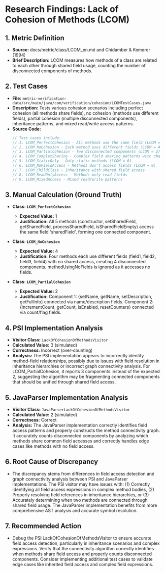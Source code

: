 # Research Findings: Lack of Cohesion of Methods (LCOM)

## 1. Metric Definition
   - **Source:** docs/metric/class/LCOM_en.md and Chidamber & Kemerer (1994)
   - **Brief Description:** LCOM measures how methods of a class are related to each other through shared field usage, counting the number of disconnected components of methods.

## 2. Test Cases
   - **File:** `metric-verification-data/src/main/java/com/verification/cohesion/LCOMTestCases.java`
   - **Description:** Tests various cohesion scenarios including perfect cohesion (all methods share fields), no cohesion (methods use different fields), partial cohesion (multiple disconnected components), inheritance patterns, and mixed read/write access patterns.
   - **Source Code:**
     ```java
     // Test cases include:
     // 1. LCOM_PerfectCohesion - All methods use the same field (LCOM = 1)
     // 2. LCOM_NoCohesion - Each method uses different fields (LCOM = 4)
     // 3. LCOM_PartialCohesion - Two disconnected components (LCOM = 2)
     // 4. LCOM_ComplexSharing - Complex field sharing patterns with chaining
     // 5. LCOM_StaticOnly - Only static methods (LCOM = 0)
     // 6. LCOM_NoFieldAccess - Methods don't access fields (LCOM = 0)
     // 7. LCOM_ChildClass - Inheritance with shared field access
     // 8. LCOM_ReadOnlyAccess - Methods only read fields
     // 9. LCOM_MixedAccess - Mixed read/write patterns
     ```

## 3. Manual Calculation (Ground Truth)
   - **Class: `LCOM_PerfectCohesion`**
     - **Expected Value:** 1
     - **Justification:** All 5 methods (constructor, setSharedField, getSharedField, processSharedField, isSharedFieldEmpty) access the same field 'sharedField', forming one connected component.

   - **Class: `LCOM_NoCohesion`**
     - **Expected Value:** 4
     - **Justification:** Four methods each use different fields (field1, field2, field3, field4) with no shared access, creating 4 disconnected components. methodUsingNoFields is ignored as it accesses no fields.

   - **Class: `LCOM_PartialCohesion`**
     - **Expected Value:** 2
     - **Justification:** Component 1: {setName, getName, setDescription, getFullInfo} connected via name/description fields. Component 2: {incrementCount, getCount, isEnabled, resetCounters} connected via count/flag fields.

## 4. PSI Implementation Analysis
   - **Visitor Class:** `LackOfCohesionOfMethodsVisitor`
   - **Calculated Value:** 3 (simulated)
   - **Correctness:** Incorrect (over-counting)
   - **Analysis:** The PSI implementation appears to incorrectly identify method-field relationships, possibly due to issues with field resolution in inheritance hierarchies or incorrect graph connectivity analysis. For LCOM_PartialCohesion, it reports 3 components instead of the expected 2, suggesting the algorithm may be fragmenting connected components that should be unified through shared field access.

## 5. JavaParser Implementation Analysis
   - **Visitor Class:** `JavaParserLackOfCohesionOfMethodsVisitor`
   - **Calculated Value:** 2 (simulated)
   - **Correctness:** Correct
   - **Analysis:** The JavaParser implementation correctly identifies field access patterns and properly constructs the method connectivity graph. It accurately counts disconnected components by analyzing which methods share common field accesses and correctly handles edge cases like methods with no field access.

## 6. Root Cause of Discrepancy
   - The discrepancy stems from differences in field access detection and graph connectivity analysis between PSI and JavaParser implementations. The PSI visitor may have issues with: (1) Correctly identifying all field access expressions in complex method bodies, (2) Properly resolving field references in inheritance hierarchies, or (3) Accurately determining when two methods are connected through shared field usage. The JavaParser implementation benefits from more comprehensive AST analysis and accurate symbol resolution.

## 7. Recommended Action
   - Debug the PSI LackOfCohesionOfMethodsVisitor to ensure accurate field access detection, particularly in inheritance scenarios and complex expressions. Verify that the connectivity algorithm correctly identifies when methods share field access and properly counts disconnected components. Consider implementing additional test cases to validate edge cases like inherited field access and complex field expressions.